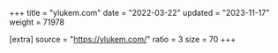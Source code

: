 +++
title = "ylukem.com"
date = "2022-03-22"
updated = "2023-11-17"
weight = 71978

[extra]
source = "https://ylukem.com/"
ratio = 3
size = 70
+++
